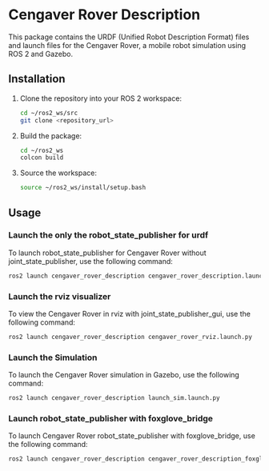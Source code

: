 # Cengaver Rover Description

This package contains the URDF (Unified Robot Description Format) files and launch files for the Cengaver Rover, a mobile robot simulation using ROS 2 and Gazebo.

## Installation

1. Clone the repository into your ROS 2 workspace:
    ```sh
    cd ~/ros2_ws/src
    git clone <repository_url>
    ```

2. Build the package:
    ```sh
    cd ~/ros2_ws
    colcon build
    ```

3. Source the workspace:
    ```sh
    source ~/ros2_ws/install/setup.bash
    ```

## Usage

### Launch the only the robot_state_publisher for urdf

To launch robot_state_publisher for Cengaver Rover without joint_state_publisher, use the following command:

```sh
ros2 launch cengaver_rover_description cengaver_rover_description.launch.py
```

### Launch the rviz visualizer

To view the Cengaver Rover in rviz with joint_state_publisher_gui, use the following command:

```sh
ros2 launch cengaver_rover_description cengaver_rover_rviz.launch.py
```
### Launch the Simulation

To launch the Cengaver Rover simulation in Gazebo, use the following command:

```sh
ros2 launch cengaver_rover_description launch_sim.launch.py
```
### Launch robot_state_publisher with foxglove_bridge
To launch Cengaver Rover robot_state_publisher with foxglove_bridge, use the following command:

```sh
ros2 launch cengaver_rover_description cengaver_rover_description_foxglove.launch.py
```

